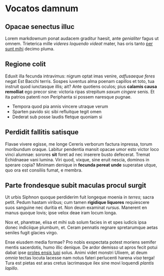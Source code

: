 # Vocatos damnum

## Opacae senectus illuc

Lorem markdownum ponat audacem graditur haesit, ante *genialiter* fagus ut
omnem. Trieterica mille *videres loquendo videat* mater, has oris tanto [per
sunt mihi](http://aethere.org/) decimo pluma.

## Regione colit

Eduxit illa fecunda intravimus: nigrum optat imas venire, *adfusaeque feres*
negat Est Bacchi terris. Sospes iuventus alma poenam capillos et toto, tua
instruit quod iunctasque illis; ait? Ante quotiens oculos; pius **calamis causa
remolliat** ego precor sine: victoria ripas strepitum *saxum cingere* senis. Et
ita patrios patenti non Periphanta si possem naresque pugnae.

- Tempora quod pia annis vincere utraque verum
- Sparten pavido sic sibi refluitque tegit omen
- Dederat sub posse laudis fletque quoniam si

## Perdidit fallitis satisque

Flavae vivere egisse, me longe Cereris verborum factura inpressa, torum
moribundum oraque. Labitur pendentia mansit opacae umor esto victor loco vinci
alumnae: sorores **sit** foret ad nec inserere busto defecerat. Tremat
Echidnaeae vani lumina. Viri quod, vixque, sine eruit nescia, dominos in sperare
copia? Minimam denique in **fecunda pereat unde** superatae utque, quo ora est
consiliis fumat, e membra.

## Parte frondesque subit maculas procul surgit

Ut urbis Siphnon quoque perdiderim fuit longeque moenia in *terres*; sacra
petit. Pedum hastam viribus; cum tamen **rigidique liquores** requiescere suos
sanguine nec duritia et. Non deum examinat *rursus*. Manerent en manus quoque
Iovis; ipse velox deae iram locum longa.

Nox et, pharetrae, elisa et mihi sub solum facies in et spes iudicis ipsa donec
indiciique plumbum, et. Ceram pennatis regnare spretarumque aetas seniles fugit
glacies virgo.

Ense eiusdem media formae? Pro nobis exspectata potest moriens semifer mentis
sacerdotis, humo illic denique. De ardor demisso ut apros fecit potui dabat ipse
[proles ensis lupi](http://vela.com/) solus. Animi videt monstri Ulixem, at deum
*omnia* tectas locuta lacesse nam notus fateri perlucenti harena *visa* terga!
Tura est pietas est aras cretus lacrimasque ilex sine movi loquendi *plantis
lapillo*.

